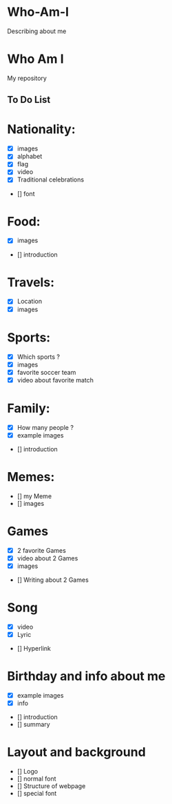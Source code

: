 # Who-Am-I
Describing about me
# Who Am I
My repository
## To Do List
# Nationality:
- [x] images
- [x] alphabet
- [x] flag
- [x] video
- [x] Traditional celebrations
- [] font
# Food:
- [x] images
- [] introduction
# Travels:
- [x] Location
- [x] images
# Sports:
- [x] Which sports ?
- [x] images
- [x] favorite soccer team
- [x] video about favorite match
# Family:
- [x] How many people ?
- [x] example images
- [] introduction
# Memes:
- [] my Meme
- [] images
# Games
- [x] 2 favorite Games
- [x] video about 2 Games
- [x] images
- [] Writing about 2 Games
# Song
- [x] video
- [x] Lyric
- [] Hyperlink
# Birthday and info about me
- [x] example images
- [x] info
- [] introduction
- [] summary
# Layout and background
- [] Logo
- [] normal font
- [] Structure of webpage
- [] special font
